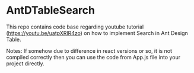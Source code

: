 # AntDTableSearch
This repo contains code base regarding youtube tutorial (https://youtu.be/uatpXRlR4zo) on how to implement Search in Ant Design Table.

Notes: If somehow due to difference in react versions or so, it is not compiled correctly then you can use the code from App.js file into your project directly.
